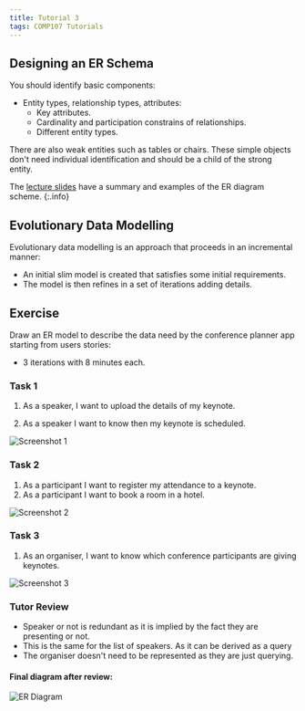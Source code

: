 ```yaml
---
title: Tutorial 3
tags: COMP107 Tutorials
---
```

## Designing an ER Schema
You should identify basic components:

* Entity types, relationship types, attributes:
	* Key attributes.
	* Cardinality and participation constrains of relationships.
	* Different entity types. 
	
There are also weak entities such as tables or chairs. These simple objects don't need individual identification and should be a child of the strong entity.

The [lecture slides]({{site.baseurl}}/assets/comp107/tutorials/2020-11-20-1.pdf) have a summary and examples of the ER diagram scheme.
{:.info}

## Evolutionary Data Modelling

Evolutionary data modelling is an approach that proceeds in an incremental manner:

* An initial slim model is created that satisfies some initial requirements.
* The model is then refines in a set of iterations adding details.

## Exercise
Draw an ER model to describe the data need by the conference planner app starting from users stories:

* 3 iterations with 8 minutes each.

### Task 1
1. As a speaker, I want to upload the details of my keynote.

1. As a speaker I want to know then my keynote is scheduled.

![Screenshot 1]({{site.baseurl}}/assets/comp107/tutorials/2020-11-20-1-1.png)

### Task 2
1. As a participant I want to register my attendance to a keynote.
1. As a participant I want to book a room in a hotel.

![Screenshot 2]({{site.baseurl}}/assets/comp107/tutorials/2020-11-20-1-2.png)

### Task 3
1. As an organiser, I want to know which conference participants are giving keynotes.

![Screenshot 3]({{site.baseurl}}/assets/comp107/tutorials/2020-11-20-1-3.png)

### Tutor Review
* Speaker or not is redundant as it is implied by the fact they are presenting or not.
* This is the same for the list of speakers. As it can be derived as a query
* The organiser doesn't need to be represented as they are just querying.

#### Final diagram after review:

![ER Diagram]({{site.baseurl}}/assets/comp107/tutorials/2020-11-20-1-4.png)
